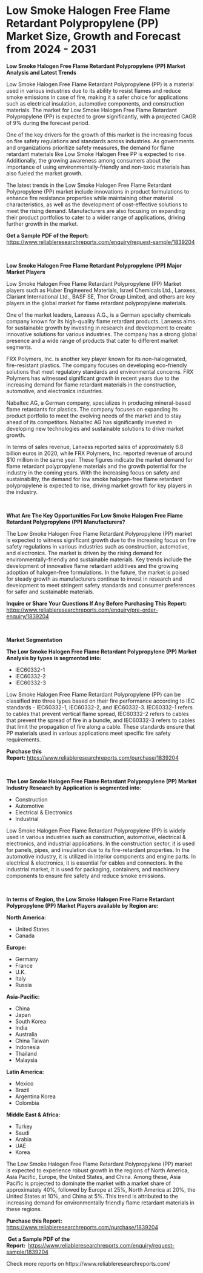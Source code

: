 <p><h1>Low Smoke Halogen Free Flame Retardant Polypropylene (PP) Market Size, Growth and Forecast from 2024 - 2031</h1></p><p><strong>Low Smoke Halogen Free Flame Retardant Polypropylene (PP) Market Analysis and Latest Trends</strong></p>
<p><p>Low Smoke Halogen Free Flame Retardant Polypropylene (PP) is a material used in various industries due to its ability to resist flames and reduce smoke emissions in case of fire, making it a safer choice for applications such as electrical insulation, automotive components, and construction materials. The market for Low Smoke Halogen Free Flame Retardant Polypropylene (PP) is expected to grow significantly, with a projected CAGR of 9% during the forecast period.</p><p>One of the key drivers for the growth of this market is the increasing focus on fire safety regulations and standards across industries. As governments and organizations prioritize safety measures, the demand for flame retardant materials like Low Smoke Halogen Free PP is expected to rise. Additionally, the growing awareness among consumers about the importance of using environmentally-friendly and non-toxic materials has also fueled the market growth.</p><p>The latest trends in the Low Smoke Halogen Free Flame Retardant Polypropylene (PP) market include innovations in product formulations to enhance fire resistance properties while maintaining other material characteristics, as well as the development of cost-effective solutions to meet the rising demand. Manufacturers are also focusing on expanding their product portfolios to cater to a wider range of applications, driving further growth in the market.</p></p>
<p><strong>Get a Sample PDF of the Report:&nbsp;</strong> <a href="https://www.reliableresearchreports.com/enquiry/request-sample/1839204">https://www.reliableresearchreports.com/enquiry/request-sample/1839204</a></p>
<p>&nbsp;</p>
<p><strong>Low Smoke Halogen Free Flame Retardant Polypropylene (PP) Major Market Players</strong></p>
<p><p>Low Smoke Halogen Free Flame Retardant Polypropylene (PP) Market players such as Huber Engineered Materials, Israel Chemicals Ltd., Lanxess, Clariant International Ltd., BASF SE, Thor Group Limited, and others are key players in the global market for flame retardant polypropylene materials.</p><p>One of the market leaders, Lanxess A.G., is a German specialty chemicals company known for its high-quality flame retardant products. Lanxess aims for sustainable growth by investing in research and development to create innovative solutions for various industries. The company has a strong global presence and a wide range of products that cater to different market segments.</p><p>FRX Polymers, Inc. is another key player known for its non-halogenated, fire-resistant plastics. The company focuses on developing eco-friendly solutions that meet regulatory standards and environmental concerns. FRX Polymers has witnessed significant growth in recent years due to the increasing demand for flame retardant materials in the construction, automotive, and electronics industries.</p><p>Nabaltec AG, a German company, specializes in producing mineral-based flame retardants for plastics. The company focuses on expanding its product portfolio to meet the evolving needs of the market and to stay ahead of its competitors. Nabaltec AG has significantly invested in developing new technologies and sustainable solutions to drive market growth.</p><p>In terms of sales revenue, Lanxess reported sales of approximately 6.8 billion euros in 2020, while FRX Polymers, Inc. reported revenue of around $10 million in the same year. These figures indicate the market demand for flame retardant polypropylene materials and the growth potential for the industry in the coming years. With the increasing focus on safety and sustainability, the demand for low smoke halogen-free flame retardant polypropylene is expected to rise, driving market growth for key players in the industry.</p></p>
<p>&nbsp;</p>
<p><strong>What Are The Key Opportunities For Low Smoke Halogen Free Flame Retardant Polypropylene (PP) Manufacturers?</strong></p>
<p><p>The Low Smoke Halogen Free Flame Retardant Polypropylene (PP) market is expected to witness significant growth due to the increasing focus on fire safety regulations in various industries such as construction, automotive, and electronics. The market is driven by the rising demand for environmentally-friendly and sustainable materials. Key trends include the development of innovative flame retardant additives and the growing adoption of halogen-free formulations. In the future, the market is poised for steady growth as manufacturers continue to invest in research and development to meet stringent safety standards and consumer preferences for safer and sustainable materials.</p></p>
<p><strong>Inquire or Share Your Questions If Any Before Purchasing This Report:</strong> <a href="https://www.reliableresearchreports.com/enquiry/pre-order-enquiry/1839204">https://www.reliableresearchreports.com/enquiry/pre-order-enquiry/1839204</a></p>
<p>&nbsp;</p>
<p><strong>Market Segmentation</strong></p>
<p><strong>The Low Smoke Halogen Free Flame Retardant Polypropylene (PP) Market Analysis by types is segmented into:</strong></p>
<p><ul><li>IEC60332-1</li><li>IEC60332-2</li><li>IEC60332-3</li></ul></p>
<p><p>Low Smoke Halogen Free Flame Retardant Polypropylene (PP) can be classified into three types based on their fire performance according to IEC standards - IEC60332-1, IEC60332-2, and IEC60332-3. IEC60332-1 refers to cables that prevent vertical flame spread, IEC60332-2 refers to cables that prevent the spread of fire in a bundle, and IEC60332-3 refers to cables that limit the propagation of fire along a cable. These standards ensure that PP materials used in various applications meet specific fire safety requirements.</p></p>
<p><strong>Purchase this Report:&nbsp;</strong><a href="https://www.reliableresearchreports.com/purchase/1839204">https://www.reliableresearchreports.com/purchase/1839204</a></p>
<p>&nbsp;</p>
<p><strong>The Low Smoke Halogen Free Flame Retardant Polypropylene (PP) Market Industry Research by Application is segmented into:</strong></p>
<p><ul><li>Construction</li><li>Automotive</li><li>Electrical & Electronics</li><li>Industrial</li></ul></p>
<p><p>Low Smoke Halogen Free Flame Retardant Polypropylene (PP) is widely used in various industries such as construction, automotive, electrical & electronics, and industrial applications. In the construction sector, it is used for panels, pipes, and insulation due to its fire-retardant properties. In the automotive industry, it is utilized in interior components and engine parts. In electrical & electronics, it is essential for cables and connectors. In the industrial market, it is used for packaging, containers, and machinery components to ensure fire safety and reduce smoke emissions.</p></p>
<p>&nbsp;</p>
<p><strong>In terms of Region, the Low Smoke Halogen Free Flame Retardant Polypropylene (PP) Market Players available by Region are:</strong></p>
<p>
    <p> <strong> North America: </strong>
        <ul>
            <li>United States</li>
            <li>Canada</li>
        </ul>
        </p> 
    <p> <strong> Europe: </strong>
        <ul>
            <li>Germany</li>
            <li>France</li>
            <li>U.K.</li>
            <li>Italy</li>
            <li>Russia</li>
        </ul>
        </p> 
    <p> <strong> Asia-Pacific: </strong>
        <ul>
            <li>China</li>
            <li>Japan</li>
            <li>South Korea</li>
            <li>India</li>
            <li>Australia</li>
            <li>China Taiwan</li>
            <li>Indonesia</li>
            <li>Thailand</li>
            <li>Malaysia</li>
        </ul>
        </p> 
    <p> <strong> Latin America: </strong>
        <ul>
            <li>Mexico</li>
            <li>Brazil</li>
            <li>Argentina Korea</li>
            <li>Colombia</li>
        </ul>
        </p> 
    <p> <strong> Middle East & Africa: </strong>
        <ul>
            <li>Turkey</li>
            <li>Saudi</li>
            <li>Arabia</li>
            <li>UAE</li>
            <li>Korea</li>
        </ul>
    </p>
    </p>
<p><p>The Low Smoke Halogen Free Flame Retardant Polypropylene (PP) market is expected to experience robust growth in the regions of North America, Asia Pacific, Europe, the United States, and China. Among these, Asia Pacific is projected to dominate the market with a market share of approximately 40%, followed by Europe at 25%, North America at 20%, the United States at 10%, and China at 5%. This trend is attributed to the increasing demand for environmentally friendly flame retardant materials in these regions.</p></p>
<p><strong>Purchase this Report: </strong><a href="https://www.reliableresearchreports.com/purchase/1839204">https://www.reliableresearchreports.com/purchase/1839204</a></p>
<p>&nbsp;<strong>Get a Sample PDF of the Report:&nbsp;&nbsp;</strong><a href="https://www.reliableresearchreports.com/enquiry/request-sample/1839204">https://www.reliableresearchreports.com/enquiry/request-sample/1839204</a></p>
<p><strong></strong></p>
<p>Check more reports on https://www.reliableresearchreports.com/</p>